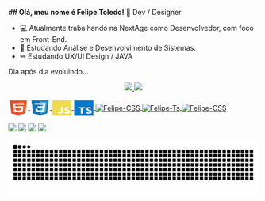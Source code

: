 <strong>## Olá, meu nome é Felipe Toledo!</strong> 🖖
Dev / Designer

- 💻 Atualmente trabalhando na NextAge como Desenvolvedor, com foco em Front-End.
- 📕 Estudando Análise e Desenvolvimento de Sistemas.
- ✏ Estudando UX/UI Design / JAVA 
 
Dia após dia evoluindo...

<div align="center">
  <a href="https://github.com/felipetoledo88">
  <img height="180em" src="https://github-readme-stats.vercel.app/api?username=felipetoledo88&show_icons=true&theme=midnight-purple&include_all_commits=true&count_private=true"/>
  <img height="180em" src="https://github-readme-stats.vercel.app/api/top-langs/?username=felipetoledo88&layout=compact&langs_count=7&theme=midnight-purple"/>
</div>
  
  <div style="display: inline_block"><br>
  <img align="center" alt="Felipe-HTML" height="30" width="40" src="https://raw.githubusercontent.com/devicons/devicon/master/icons/html5/html5-original.svg">
  <img align="center" alt="Felipe-CSS" height="30" width="40" src="https://raw.githubusercontent.com/devicons/devicon/master/icons/css3/css3-original.svg">
  <img align="center" alt="Felipe-Js" height="30" width="40" src="https://raw.githubusercontent.com/devicons/devicon/master/icons/javascript/javascript-plain.svg">
  <img align="center" alt="Felipe-Ts" height="30" width="40" src="https://raw.githubusercontent.com/devicons/devicon/master/icons/typescript/typescript-plain.svg">
  <img align="center" alt="Felipe-CSS" height="30" width="40" src="https://cdn.jsdelivr.net/gh/devicons/devicon/icons/xd/xd-plain.svg">
  <img align="center" alt="Felipe-Ts" height="30" width="40" src="https://cdn.jsdelivr.net/gh/devicons/devicon/icons/mysql/mysql-original.svg">
  <img align="center" alt="Felipe-CSS" height="30" width="40" src="https://cdn.jsdelivr.net/gh/devicons/devicon/icons/figma/figma-original.svg">
  </div>
 <br>
  <div> 
   <a href="https://instagram.com/toledo.felipe" target="_blank"><img src="https://img.shields.io/badge/-Instagram-%23E4405F?style=for-the-badge&logo=instagram&logoColor=white" target="_blank"></a>
    <a href="https://discord.gg/fkjaQWWV" target="_blank"><img src="https://img.shields.io/badge/Discord-7289DA?style=for-the-badge&logo=discord&logoColor=white" target="_blank"></a>
    <a href = "felipetoledo88@gmail.com"><img src="https://img.shields.io/badge/-Gmail-%23333?style=for-the-badge&logo=gmail&logoColor=white" target="_blank"></a>
    <a href="https://www.linkedin.com/in/felipe-toledo-25502a1a1/" target="_blank"><img src="https://img.shields.io/badge/-LinkedIn-%230077B5?style=for-the-badge&logo=linkedin&logoColor=white" target="_blank"></a> 
  </div>
 
 ![Snake animation](https://github.com/felipetoledo88/felipetoledo88/blob/output/github-contribution-grid-snake.svg)

